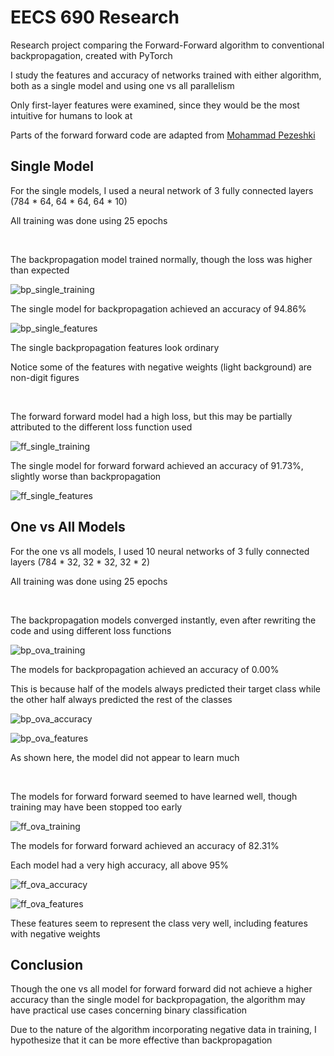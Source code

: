 # EECS 690 Research
Research project comparing the Forward-Forward algorithm to conventional backpropagation, created with PyTorch

I study the features and accuracy of networks trained with either algorithm, both as a single model and using one vs all parallelism

Only first-layer features were examined, since they would be the most intuitive for humans to look at

Parts of the forward forward code are adapted from [Mohammad Pezeshki](https://github.com/mohammadpz/pytorch_forward_forward)

## Single Model

For the single models, I used a neural network of 3 fully connected layers (784 * 64, 64 * 64, 64 * 10)

All training was done using 25 epochs

<br>

The backpropagation model trained normally, though the loss was higher than expected

![bp_single_training](./images/bp_single_training.PNG)

The single model for backpropagation achieved an accuracy of 94.86%

![bp_single_features](./images/bp_single_features.PNG)

The single backpropagation features look ordinary

Notice some of the features with negative weights (light background) are non-digit figures

<br>

The forward forward model had a high loss, but this may be partially attributed to the different loss function used

![ff_single_training](./images/ff_single_training.PNG)

The single model for forward forward achieved an accuracy of 91.73%, slightly worse than backpropagation

![ff_single_features](./images/ff_single_features.PNG)

## One vs All Models

For the one vs all models, I used 10 neural networks of 3 fully connected layers (784 * 32, 32 * 32, 32 * 2)

All training was done using 25 epochs

<br>

The backpropagation models converged instantly, even after rewriting the code and using different loss functions

![bp_ova_training](./images/bp_ova_training.PNG)

The models for backpropagation achieved an accuracy of 0.00%

This is because half of the models always predicted their target class while the other half always predicted the rest of the classes

![bp_ova_accuracy](./images/bp_ova_accuracy.PNG)

![bp_ova_features](./images/bp_ova_0_features.PNG)

As shown here, the model did not appear to learn much

<br>

The models for forward forward seemed to have learned well, though training may have been stopped too early

![ff_ova_training](./images/ff_ova_training.PNG)

The models for forward forward achieved an accuracy of 82.31%

Each model had a very high accuracy, all above 95%

![ff_ova_accuracy](./images/ff_ova_accuracy.PNG)

![ff_ova_features](./images/ff_ova_0_features.PNG)

These features seem to represent the class very well, including features with negative weights

## Conclusion
Though the one vs all model for forward forward did not achieve a higher accuracy than the single model for backpropagation, the algorithm may have practical use cases concerning binary classification

Due to the nature of the algorithm incorporating negative data in training, I hypothesize that it can be more effective than backpropagation
